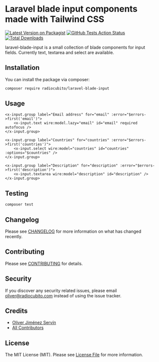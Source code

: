 # Laravel blade input components made with Tailwind CSS

[![Latest Version on Packagist](https://img.shields.io/packagist/v/radiocubito/laravel-blade-input.svg?style=flat-square)](https://packagist.org/packages/radiocubito/laravel-blade-input)
[![GitHub Tests Action Status](https://img.shields.io/github/workflow/status/radiocubito/laravel-blade-input/Tests?label=tests)](https://github.com/radiocubito/laravel-blade-input/actions?query=workflow%3ATests+branch%3Amaster)
[![Total Downloads](https://img.shields.io/packagist/dt/radiocubito/laravel-blade-input.svg?style=flat-square)](https://packagist.org/packages/radiocubito/laravel-blade-input)


laravel-blade-input is a small collection of blade components for input fields. Currently text, textarea and select are available.

## Installation

You can install the package via composer:

```bash
composer require radiocubito/laravel-blade-input
```

## Usage

``` blade
<x-input.group label="Email address" for="email" :error="$errors->first('email')">
    <x-input.text wire:model.lazy="email" id="email" required autofocus />
</x-input.group>

<x-input.group label="Countries" for="countries" :error="$errors->first('countries')">
    <x-input.select wire:model="countries" id="countries" :options="$countries" />
</x-input.group>

<x-input.group label="Description" for="description" :error="$errors->first('description')">
    <x-input.textarea wire:model="description" id="description" />
</x-input.group>
```

## Testing

``` bash
composer test
```

## Changelog

Please see [CHANGELOG](CHANGELOG.md) for more information on what has changed recently.

## Contributing

Please see [CONTRIBUTING](CONTRIBUTING.md) for details.

## Security

If you discover any security related issues, please email oliver@radiocubito.com instead of using the issue tracker.

## Credits

- [Oliver Jiménez Servín](https://github.com/oliverds)
- [All Contributors](../../contributors)

## License

The MIT License (MIT). Please see [License File](LICENSE.md) for more information.
